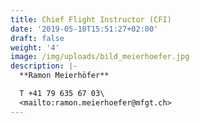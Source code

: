 ```yaml
---
title: Chief Flight Instructor (CFI)
date: '2019-05-10T15:51:27+02:00'
draft: false
weight: '4'
image: /img/uploads/bild_meierhoefer.jpg
description: |-
  **Ramon Meierhöfer**

  T +41 79 635 67 03\
  <mailto:ramon.meierhoefer@mfgt.ch>
---
```


